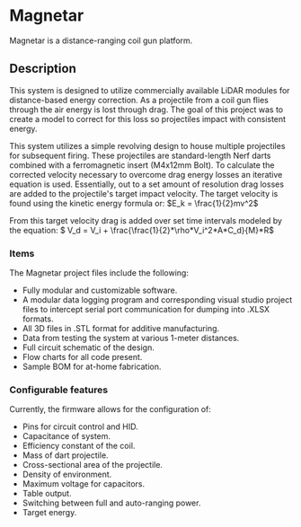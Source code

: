 # Magnetar
Magnetar is a distance-ranging coil gun platform.

## Description
This system is designed to utilize commercially available LiDAR modules for distance-based energy correction. As a projectile from a coil gun flies through the air energy is lost through drag. The goal of this project was to create a model to correct for this loss so projectiles impact with consistent energy.

This system utilizes a simple revolving design to house multiple projectiles for subsequent firing. These projectiles are standard-length Nerf darts combined with a ferromagnetic insert (M4x12mm Bolt). To calculate the corrected velocity necessary to overcome drag energy losses an iterative equation is used. Essentially, out to a set amount of resolution drag losses are added to the projectile's target impact velocity. The target velocity is found using the kinetic energy formula or: $`E_k = \frac{1}{2}mv^2`$

From this target velocity drag is added over set time intervals modeled by the equation: $` V_d = V_i + \frac{\frac{1}{2}*\rho*V_i^2*A*C_d}{M}*R`$

### Items
The Magnetar project files include the following: 
- Fully modular and customizable software.
- A modular data logging program and corresponding visual studio project files to intercept serial port communication for dumping into .XLSX formats.
- All 3D files in .STL format for additive manufacturing.
- Data from testing the system at various 1-meter distances.
- Full circuit schematic of the design.
- Flow charts for all code present.
- Sample BOM for at-home fabrication.

### Configurable features
Currently, the firmware allows for the configuration of:
- Pins for circuit control and HID.
- Capacitance of system.
- Efficiency constant of the coil.
- Mass of dart projectile.
- Cross-sectional area of the projectile.
- Density of environment.
- Maximum voltage for capacitors.
- Table output.
- Switching between full and auto-ranging power.
- Target energy.


